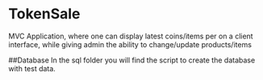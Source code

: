 # TokenSale
MVC Application, where one can display latest coins/items per on a client interface, while giving admin the ability to change/update products/items

##Database
In the sql folder you will find the script to create the database with test data. 
